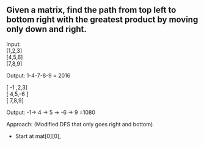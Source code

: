 ## Given a matrix, find the path from top left to bottom right with the greatest product by moving only down and right.

Input:  
[1,2,3]  
[4,5,6]   
[7,8,9]

Output: 1-4-7-8-9 = 2016

[​ -1​ ,2,3]  
[​ 4,5,-6​ ]  
[​ 7,8,9]

Output: -1-> 4 -> 5 -> -6 -> 9 =1080

Approach: (Modified DFS that only goes right and bottom)
- Start at mat[0][0], 

